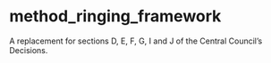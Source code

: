 # method_ringing_framework
A replacement for sections D, E, F, G, I and J of the Central Council’s Decisions.
